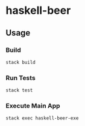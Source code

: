 # haskell-beer

## Usage

### Build
 
```bash
stack build
```

### Run Tests

```bash
stack test
```

### Execute Main App

```bash
stack exec haskell-beer-exe
```

